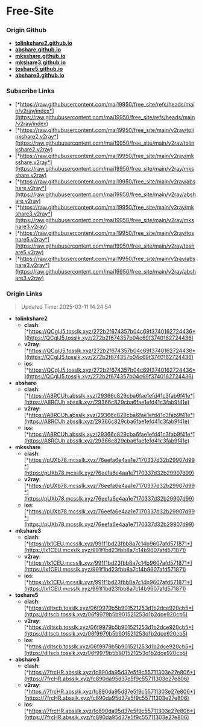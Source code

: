 # Free-Site

### Origin Github

- [**tolinkshare2.github.io**](https://github.com/tolinkshare2/tolinkshare2.github.io)
- [**abshare.github.io**](https://github.com/abshare/abshare.github.io)
- [**mksshare.github.io**](https://github.com/mksshare/mksshare.github.io)
- [**mkshare3.github.io**](https://github.com/mkshare3/mkshare3.github.io)
- [**toshare5.github.io**](https://github.com/toshare5/toshare5.github.io)
- [**abshare3.github.io**](https://github.com/abshare3/abshare3.github.io)

### Subscribe Links

- [*https://raw.githubusercontent.com/mai19950/free_site/refs/heads/main/v2ray/index*](https://raw.githubusercontent.com/mai19950/free_site/refs/heads/main/v2ray/index)
- [*https://raw.githubusercontent.com/mai19950/free_site/main/v2ray/tolinkshare2.v2ray*](https://raw.githubusercontent.com/mai19950/free_site/main/v2ray/tolinkshare2.v2ray)
- [*https://raw.githubusercontent.com/mai19950/free_site/main/v2ray/mksshare.v2ray*](https://raw.githubusercontent.com/mai19950/free_site/main/v2ray/mksshare.v2ray)
- [*https://raw.githubusercontent.com/mai19950/free_site/main/v2ray/abshare.v2ray*](https://raw.githubusercontent.com/mai19950/free_site/main/v2ray/abshare.v2ray)
- [*https://raw.githubusercontent.com/mai19950/free_site/main/v2ray/mkshare3.v2ray*](https://raw.githubusercontent.com/mai19950/free_site/main/v2ray/mkshare3.v2ray)
- [*https://raw.githubusercontent.com/mai19950/free_site/main/v2ray/toshare5.v2ray*](https://raw.githubusercontent.com/mai19950/free_site/main/v2ray/toshare5.v2ray)
- [*https://raw.githubusercontent.com/mai19950/free_site/main/v2ray/abshare3.v2ray*](https://raw.githubusercontent.com/mai19950/free_site/main/v2ray/abshare3.v2ray)

### Origin Links

> Updated Time: 2025-03-11 14:24:54

- **tolinkshare2**
  - **clash**: [*https://QCglJ5.tosslk.xyz/272b2f674357b04c69f3740162724436*](https://QCglJ5.tosslk.xyz/272b2f674357b04c69f3740162724436)
  - **v2ray**: [*https://QCglJ5.tosslk.xyz/272b2f674357b04c69f3740162724436*](https://QCglJ5.tosslk.xyz/272b2f674357b04c69f3740162724436)
  - **ios**: [*https://QCglJ5.tosslk.xyz/272b2f674357b04c69f3740162724436*](https://QCglJ5.tosslk.xyz/272b2f674357b04c69f3740162724436)
- **abshare**
  - **clash**: [*https://A8RCUh.absslk.xyz/29366c829cba6fae1efd41c3fab9f41e*](https://A8RCUh.absslk.xyz/29366c829cba6fae1efd41c3fab9f41e)
  - **v2ray**: [*https://A8RCUh.absslk.xyz/29366c829cba6fae1efd41c3fab9f41e*](https://A8RCUh.absslk.xyz/29366c829cba6fae1efd41c3fab9f41e)
  - **ios**: [*https://A8RCUh.absslk.xyz/29366c829cba6fae1efd41c3fab9f41e*](https://A8RCUh.absslk.xyz/29366c829cba6fae1efd41c3fab9f41e)
- **mksshare**
  - **clash**: [*https://pUXb78.mcsslk.xyz/76eefa6e4aa1e7170337d32b29907d99*](https://pUXb78.mcsslk.xyz/76eefa6e4aa1e7170337d32b29907d99)
  - **v2ray**: [*https://pUXb78.mcsslk.xyz/76eefa6e4aa1e7170337d32b29907d99*](https://pUXb78.mcsslk.xyz/76eefa6e4aa1e7170337d32b29907d99)
  - **ios**: [*https://pUXb78.mcsslk.xyz/76eefa6e4aa1e7170337d32b29907d99*](https://pUXb78.mcsslk.xyz/76eefa6e4aa1e7170337d32b29907d99)
- **mkshare3**
  - **clash**: [*https://lx1CEU.mcsslk.xyz/991f1bd23fbb8a7c14b9607afd571871*](https://lx1CEU.mcsslk.xyz/991f1bd23fbb8a7c14b9607afd571871)
  - **v2ray**: [*https://lx1CEU.mcsslk.xyz/991f1bd23fbb8a7c14b9607afd571871*](https://lx1CEU.mcsslk.xyz/991f1bd23fbb8a7c14b9607afd571871)
  - **ios**: [*https://lx1CEU.mcsslk.xyz/991f1bd23fbb8a7c14b9607afd571871*](https://lx1CEU.mcsslk.xyz/991f1bd23fbb8a7c14b9607afd571871)
- **toshare5**
  - **clash**: [*https://dltscb.tosslk.xyz/06f9979b5b901521253d1b2dce920cb5*](https://dltscb.tosslk.xyz/06f9979b5b901521253d1b2dce920cb5)
  - **v2ray**: [*https://dltscb.tosslk.xyz/06f9979b5b901521253d1b2dce920cb5*](https://dltscb.tosslk.xyz/06f9979b5b901521253d1b2dce920cb5)
  - **ios**: [*https://dltscb.tosslk.xyz/06f9979b5b901521253d1b2dce920cb5*](https://dltscb.tosslk.xyz/06f9979b5b901521253d1b2dce920cb5)
- **abshare3**
  - **clash**: [*https://7frcHR.absslk.xyz/fc890da95d37e5f9c55711303e27e806*](https://7frcHR.absslk.xyz/fc890da95d37e5f9c55711303e27e806)
  - **v2ray**: [*https://7frcHR.absslk.xyz/fc890da95d37e5f9c55711303e27e806*](https://7frcHR.absslk.xyz/fc890da95d37e5f9c55711303e27e806)
  - **ios**: [*https://7frcHR.absslk.xyz/fc890da95d37e5f9c55711303e27e806*](https://7frcHR.absslk.xyz/fc890da95d37e5f9c55711303e27e806)
